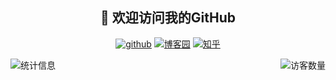 <h2 align="center">👋 欢迎访问我的GitHub</h2>
<p align="center">
  <a href="https://github.com/CCWUCMCTS"><img src="https://img.shields.io/badge/GitHub-black" alt="github"></a>
  <a href="https://www.cnblogs.com/sz-wcc/"><img src="https://img.shields.io/badge/博客园-success" alt="博客园"></a>
  <a href="https://www.zhihu.com/people/wang-cheng-chun-18"><img src="https://img.shields.io/badge/知乎-blue" alt="知乎"></a>
</p>
<!--
<img src="https://badges.toozhao.com/badges/01F102YESZCR0JRJHR9RYG12SB/orange.svg" align="right" />
-->
<img align='right' src="https://profile-counter.glitch.me/ccwucmcts/count.svg" alt="访客数量"/>
<img align='left' src="https://github-readme-stats.vercel.app/api?username=CCWUCMCTS&hide=issues,contribs&count_private=true&show_icons=true&theme=tokyonight" alt="统计信息"/>

<!--
**CCWUCMCTS/ccwucmcts** is a ✨ _special_ ✨ repository because its `README.md` (this file) appears on your GitHub profile.

Here are some ideas to get you started:

- 🔭 I’m currently working on ...
- 🌱 I’m currently learning ...
- 👯 I’m looking to collaborate on ...
- 🤔 I’m looking for help with ...
- 💬 Ask me about ...
- 📫 How to reach me: ...
- 😄 Pronouns: ...
- ⚡ Fun fact: ...
-->
